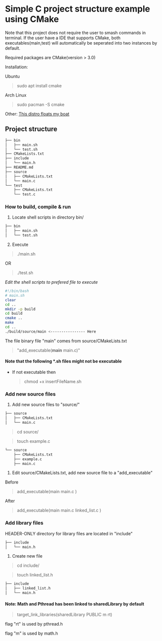 # Simple C project structure example using CMake

Note that this project does not require the user to smash commands in terminal.
If the user have a IDE that supports CMake, both executables(main,test) will automatically be seperated into two instances by default.

Required packages are CMake(version > 3.0)

Installation:

Ubuntu

> sudo apt install cmake

Arch Linux

> sudo pacman -S cmake

Other: [This distro floats my boat](https://cmake.org/download/)

## Project structure

```bash
├── bin
│   ├── main.sh
│   └── test.sh
├── CMakeLists.txt
├── include
│   └── main.h
├── README.md
├── source
│   ├── CMakeLists.txt
│   └── main.c
└── test
    ├── CMakeLists.txt
    └── test.c
```

### How to build, compile & run

1. Locate shell scripts in directory bin/

```bash
├── bin
│   ├── main.sh 
│   └── test.sh

```

2. Execute

> ./main.sh

OR

> ./test.sh

*Edit the shell scripts to prefered file to execute*

```bash
#!/bin/bash 
# main.sh
clear
cd ..
mkdir -p build
cd build
cmake ..
make
cd ..
./build/source/main <---------------- Here
```
The file binary file "main" comes from source/CMakeLists.txt

> "add_executable(**main** main.c)"

#### Note that the following *.sh files might not be executable

- If not executable then

    > chmod +x insertFileName.sh

### Add new source files

1. Add new source files to "source/" 

```bash
├── source
│   ├── CMakeLists.txt
│   └── main.c
```

> cd source/

> touch example.c

```bash
└── source
    ├── CMakeLists.txt
    ├── example.c
    ├── main.c
```

1. Edit source/CMakeLists.txt, add new source file to  a "add_executable"

Before

> add_executable(main 
    main.c
)

After

> add_executable(main 
    main.c
    linked_list.c
)



### Add library files

HEADER-ONLY directory for library files are located in "include"

```bash
├── include
│   └── main.h
```

1. Create new file

> cd include/

> touch linked_list.h

```bash
├── include
│   ├── linked_list.h
│   └── main.h
```


#### Note: Math and Pthread has been linked to sharedLibrary by default

> target_link_libraries(sharedLibrary PUBLIC m rt)

flag "rt" is used by pthread.h

flag "m" is used by math.h